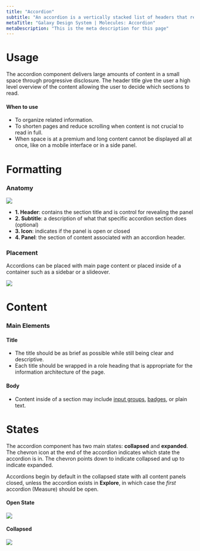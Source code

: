 ```yaml
---
title: "Accordion"
subtitle: "An accordion is a vertically stacked list of headers that reveal or hide associated sections of content."
metaTitle: "Galaxy Design System | Molecules: Accordion"
metaDescription: "This is the meta description for this page"
---
```


# Usage

The accordion component delivers large amounts of content in a small space through progressive disclosure. The header title give the user a high level overview of the content allowing the user to decide which sections to read.

#### When to use
- To organize related information.
- To shorten pages and reduce scrolling when content is not crucial to read in full.
- When space is at a premium and long content cannot be displayed all at once, like on a mobile interface or in a side panel.

# Formatting

### Anatomy
<img src="https://res.cloudinary.com/dgcfg5cwe/image/upload/v1643157199/Accordion_Anatomy_-_Open_nzy6tc.svg"></img>

- <strong>1. Header</strong>: contains the section title and is control for revealing the panel
- <strong>2. Subtitle</strong>: a description of what that specific accordion section does (optional)
- <strong>3. Icon</strong>: indicates if the panel is open or closed
- <strong>4. Panel</strong>: the section of content associated with an accordion header.

### Placement

Accordions can be placed with main page content or placed inside of a container such as a sidebar or a slideover. 

<img src="https://res.cloudinary.com/dgcfg5cwe/image/upload/v1643157719/Accordion_Placement_gr4dp7.png"></img>

# Content
### Main Elements

#### Title
- The title should be as brief as possible while still being clear and descriptive. 
- Each title should be wrapped in a role heading that is appropriate for the information architecture of the page.

#### Body
- Content inside of a section may include <a href="">input groups</a>, <a href="">badges</a>, or plain text.

# States

The accordion component has two main states: **collapsed** and <strong>expanded</strong>. The chevron icon at the end of the accordion indicates which state the accordion is in. The chevron points down to indicate collapsed and up to indicate expanded.

Accordions begin by default in the collapsed state with all content panels closed, unless the accordion exists in **Explore**, in which case the *first* accordion (Measure) should be open.

#### Open State

<img src="https://res.cloudinary.com/dgcfg5cwe/image/upload/v1643158257/Accordion_Open_otxn0n.svg"></img>

#### Collapsed

<img src="https://res.cloudinary.com/dgcfg5cwe/image/upload/v1643158257/Accordion_Collapsed_j7wgue.svg"></img>